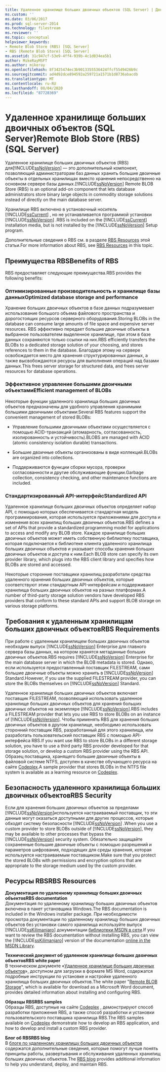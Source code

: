 ```yaml
---
title: Удаленное хранилище больших двоичных объектов (SQL Server) | Документация Майкрософт
ms.custom: ''
ms.date: 03/06/2017
ms.prod: sql-server-2014
ms.technology: filestream
ms.reviewer: ''
ms.topic: conceptual
helpviewer_keywords:
- Remote Blob Store (RBS) [SQL Server]
- RBS (Remote Blob Store) [SQL Server]
ms.assetid: 31c947cf-53e9-4ff4-939b-4c1d034ea5b1
author: MikeRayMSFT
ms.author: mikeray
ms.openlocfilehash: 8f3425474ec3b9013355536424ffcf55d9426b9c
ms.sourcegitcommit: ad4d92dce894592a259721a1571b1d8736abacdb
ms.translationtype: MT
ms.contentlocale: ru-RU
ms.lasthandoff: 08/04/2020
ms.locfileid: "87728369"
---
```

# <a name="remote-blob-store-rbs-sql-server"></a><span data-ttu-id="db24f-102">Удаленное хранилище больших двоичных объектов (SQL Server)</span><span class="sxs-lookup"><span data-stu-id="db24f-102">Remote Blob Store (RBS) (SQL Server)</span></span>
  <span data-ttu-id="db24f-103">Удаленное хранилище больших двоичных объектов (RBS) для[!INCLUDE[ssNoVersion](../../includes/ssnoversion-md.md)] — это дополнительный компонент, позволяющий администраторам баз данных хранить большие двоичные объекты в отдельных хранилищах вместо хранения непосредственно на основном сервере базы данных.</span><span class="sxs-lookup"><span data-stu-id="db24f-103">[!INCLUDE[ssNoVersion](../../includes/ssnoversion-md.md)] Remote BLOB Store (RBS) is an optional add-on component that lets database administrators store binary large objects in commodity storage solutions instead of directly on the main database server.</span></span>  
  
 <span data-ttu-id="db24f-104">Хранилище RBS включено в установочный носитель [!INCLUDE[ssCurrent](../../includes/sscurrent-md.md)] , но не устанавливается программой установки [!INCLUDE[ssNoVersion](../../includes/ssnoversion-md.md)] .</span><span class="sxs-lookup"><span data-stu-id="db24f-104">RBS is included on the [!INCLUDE[ssCurrent](../../includes/sscurrent-md.md)] installation media, but is not installed by the [!INCLUDE[ssNoVersion](../../includes/ssnoversion-md.md)] Setup program.</span></span>  
  
 <span data-ttu-id="db24f-105">Дополнительные сведения о RBS см. в разделе [RBS Resources](#rbsresources) этой статьи.</span><span class="sxs-lookup"><span data-stu-id="db24f-105">For more information about RBS, see [RBS Resources](#rbsresources) in this topic.</span></span>  
  
## <a name="benefits-of-rbs"></a><span data-ttu-id="db24f-106">Преимущества RBS</span><span class="sxs-lookup"><span data-stu-id="db24f-106">Benefits of RBS</span></span>  
 <span data-ttu-id="db24f-107">RBS предоставляет следующие преимущества.</span><span class="sxs-lookup"><span data-stu-id="db24f-107">RBS provides the following benefits:</span></span>  
  
### <a name="optimized-database-storage-and-performance"></a><span data-ttu-id="db24f-108">Оптимизированные производительность и хранилище базы данных</span><span class="sxs-lookup"><span data-stu-id="db24f-108">Optimized database storage and performance</span></span>  
 <span data-ttu-id="db24f-109">Хранение больших двоичных объектов в базе данных подразумевает использование большого объема файлового пространства и дорогостоящих ресурсов серверного оборудования.</span><span class="sxs-lookup"><span data-stu-id="db24f-109">Storing BLOBs in the database can consume large amounts of file space and expensive server resources.</span></span> <span data-ttu-id="db24f-110">RBS эффективно передает большие двоичные объекты в выбранное пользователем выделенное хранилище, при этом в базе данных сохраняются только ссылки на них.</span><span class="sxs-lookup"><span data-stu-id="db24f-110">RBS efficiently transfers the BLOBs to a dedicated storage solution of your choosing, and stores references to them in the database.</span></span> <span data-ttu-id="db24f-111">Благодаря этому на сервере освобождается место для хранения структурированных данных, а также высвобождаются ресурсы для выполнения операций над базами данных.</span><span class="sxs-lookup"><span data-stu-id="db24f-111">This frees server storage for structured data, and frees server resources for database operations.</span></span>  
  
### <a name="efficient-management-of-blobs"></a><span data-ttu-id="db24f-112">Эффективное управление большими двоичными объектами</span><span class="sxs-lookup"><span data-stu-id="db24f-112">Efficient management of BLOBs</span></span>  
 <span data-ttu-id="db24f-113">Некоторые функции удаленного хранилища больших двоичных объектов предназначены для удобного управления хранимыми большими двоичными объектами:</span><span class="sxs-lookup"><span data-stu-id="db24f-113">Several RBS features support the convenient management of stored BLOBs:</span></span>  
  
-   <span data-ttu-id="db24f-114">Управление большими двоичными объектами осуществляется с помощью ACID-транзакций (атомарность, согласованность, изолированность и устойчивость).</span><span class="sxs-lookup"><span data-stu-id="db24f-114">BLOBS are managed with ACID (atomic consistency isolation durable) transactions.</span></span>  
  
-   <span data-ttu-id="db24f-115">Большие двоичные объекты организованы в виде коллекций.</span><span class="sxs-lookup"><span data-stu-id="db24f-115">BLOBs are organized into collections.</span></span>  
  
-   <span data-ttu-id="db24f-116">Поддерживаются функции сборки мусора, проверки согласованности и другие обслуживающие функции.</span><span class="sxs-lookup"><span data-stu-id="db24f-116">Garbage collection, consistency checking, and other maintenance functions are included.</span></span>  
  
### <a name="standardized-api"></a><span data-ttu-id="db24f-117">Стандартизированный API-интерфейс</span><span class="sxs-lookup"><span data-stu-id="db24f-117">Standardized API</span></span>  
 <span data-ttu-id="db24f-118">Удаленное хранилище больших двоичных объектов определяет набор API, с помощью которых обеспечивается стандартная модель программирования, которая используется приложениями для доступа и изменения всех хранилищ больших двоичных объектов.</span><span class="sxs-lookup"><span data-stu-id="db24f-118">RBS defines a set of APIs that provide a standardized programming model for applications to access and modify any BLOB store.</span></span> <span data-ttu-id="db24f-119">Каждое хранилище больших двоичных объектов может иметь собственную библиотеку поставщика, которая подключается к библиотеке клиента удаленного хранилища больших двоичных объектов и указывает способы хранения больших двоичных объектов и доступа к ним.</span><span class="sxs-lookup"><span data-stu-id="db24f-119">Each BLOB store can specify its own provider library, which plugs into the RBS client library and specifies how BLOBs are stored and accessed.</span></span>  
  
 <span data-ttu-id="db24f-120">Некоторые сторонние поставщики хранилищ разработали средства удаленного хранения больших двоичных объектов, которые соответствуют этим стандартным API-интерфейсам и поддерживают хранилища больших двоичных объектов на разных платформах.</span><span class="sxs-lookup"><span data-stu-id="db24f-120">A number of third-party storage solution vendors have developed RBS providers that conform to these standard APIs and support BLOB storage on various storage platforms.</span></span>  
  
## <a name="rbs-requirements"></a><span data-ttu-id="db24f-121">Требования к удаленным хранилищам больших двоичных объектов</span><span class="sxs-lookup"><span data-stu-id="db24f-121">RBS Requirements</span></span>  
 <span data-ttu-id="db24f-122">При работе с удаленным хранилищем больших двоичных объектов необходим выпуск [!INCLUDE[ssNoVersion](../../includes/ssnoversion-md.md)] Enterprise для главного сервера базы данных, на котором хранятся метаданные больших двоичных объектов.</span><span class="sxs-lookup"><span data-stu-id="db24f-122">RBS requires [!INCLUDE[ssNoVersion](../../includes/ssnoversion-md.md)] Enterprise for the main database server in which the BLOB metadata is stored.</span></span> <span data-ttu-id="db24f-123">Однако, если используется предоставленный поставщик FILESTREAM, сами большие двоичные объекты можно хранить в [!INCLUDE[ssNoVersion](../../includes/ssnoversion-md.md)] Standard.</span><span class="sxs-lookup"><span data-stu-id="db24f-123">However, if you use the supplied FILESTREAM provider, you can store the BLOBs themselves on [!INCLUDE[ssNoVersion](../../includes/ssnoversion-md.md)] Standard.</span></span>  
  
 <span data-ttu-id="db24f-124">Удаленное хранилище больших двоичных объектов включает поставщик FILESTREAM, позволяющий использовать удаленное хранилище больших двоичных объектов для хранения больших двоичных объектов на экземпляре [!INCLUDE[ssNoVersion](../../includes/ssnoversion-md.md)].</span><span class="sxs-lookup"><span data-stu-id="db24f-124">RBS includes a FILESTREAM provider that lets you use RBS to store BLOBs on an instance of [!INCLUDE[ssNoVersion](../../includes/ssnoversion-md.md)].</span></span> <span data-ttu-id="db24f-125">Чтобы применять RBS для хранения больших двоичных объектов в другом хранилище, необходимо использовать сторонний поставщик RBS, разработанный для этого хранилища, или разработать пользовательский поставщик RBS с помощью API-интерфейса RBS.</span><span class="sxs-lookup"><span data-stu-id="db24f-125">If you want use RBS to store BLOBs in a different storage solution, you have to use a third party RBS provider developed for that storage solution, or develop a custom RBS provider using the RBS API.</span></span> <span data-ttu-id="db24f-126">Образец поставщика, хранящего большие двоичные объекты в файловой системе NTFS, доступен в качестве обучающего ресурса на сайте [Codeplex](https://go.microsoft.com/fwlink/?LinkId=210190).</span><span class="sxs-lookup"><span data-stu-id="db24f-126">A sample provider that stores BLOBs in the NTFS file system is available as a learning resource on [Codeplex](https://go.microsoft.com/fwlink/?LinkId=210190).</span></span>  
  
## <a name="rbs-security"></a><span data-ttu-id="db24f-127">Безопасность удаленного хранилища больших двоичных объектов</span><span class="sxs-lookup"><span data-stu-id="db24f-127">RBS Security</span></span>  
 <span data-ttu-id="db24f-128">Если для хранения больших двоичных объектов за пределами [!INCLUDE[ssNoVersion](../../includes/ssnoversion-md.md)]используется настраиваемый поставщик, то эти данные могут оказаться доступными для других процессов, которые обходят систему безопасности [!INCLUDE[ssNoVersion](../../includes/ssnoversion-md.md)] .</span><span class="sxs-lookup"><span data-stu-id="db24f-128">When you use a custom provider to store BLOBs outside of [!INCLUDE[ssNoVersion](../../includes/ssnoversion-md.md)], they may be available to other processes that bypass the [!INCLUDE[ssNoVersion](../../includes/ssnoversion-md.md)] security system.</span></span> <span data-ttu-id="db24f-129">Обязательно защищайте сохраненные большие двоичные объекты с помощью разрешений и параметров шифрования, подходящих для среды хранения, которая используется настраиваемым поставщиком.</span><span class="sxs-lookup"><span data-stu-id="db24f-129">Make sure that you protect the stored BLOBs with permissions and encryption options that are appropriate to the storage medium used by the custom provider.</span></span>  
  
##  <a name="rbs-resources"></a><a name="rbsresources"></a><span data-ttu-id="db24f-130">Ресурсы RBS</span><span class="sxs-lookup"><span data-stu-id="db24f-130">RBS Resources</span></span>  
 <span data-ttu-id="db24f-131">**Документация по удаленному хранилищу больших двоичных объектов**</span><span class="sxs-lookup"><span data-stu-id="db24f-131">**RBS documentation**</span></span>  
 <span data-ttu-id="db24f-132">Документация по удаленному хранилищу больших двоичных объектов включена в пакет установщика Windows.</span><span class="sxs-lookup"><span data-stu-id="db24f-132">The RBS documentation is included in the Windows installer package.</span></span> <span data-ttu-id="db24f-133">При необходимости просмотра документации по удаленному хранилищу больших двоичных объектов без установки самого хранилища используйте выпуск [!INCLUDE[ssKilimanjaro](../../includes/sskilimanjaro-md.md)] документации [библиотеки MSDN в сети](https://go.microsoft.com/fwlink/?LinkId=210192).</span><span class="sxs-lookup"><span data-stu-id="db24f-133">If you want to review the RBS documentation without installing RBS, you can view the [!INCLUDE[ssKilimanjaro](../../includes/sskilimanjaro-md.md)] version of the documentation [online in the MSDN Library](https://go.microsoft.com/fwlink/?LinkId=210192).</span></span>  
  
 <span data-ttu-id="db24f-134">**Технический документ об удаленном хранилище больших двоичных объектов**</span><span class="sxs-lookup"><span data-stu-id="db24f-134">**RBS white paper**</span></span>  
 <span data-ttu-id="db24f-135">В техническом документе «[Удаленное хранилище больших двоичных объектов](https://go.microsoft.com/fwlink/?LinkId=210422)», доступном для загрузки в формате MS Word, содержатся подробные инструкции по установке и настройке удаленного хранилища больших двоичных объектов.</span><span class="sxs-lookup"><span data-stu-id="db24f-135">The white paper "[Remote BLOB Storage](https://go.microsoft.com/fwlink/?LinkId=210422)", which is available for download as a Microsoft Word document, provides detailed information about installing and configuring RBS.</span></span>  
  
 <span data-ttu-id="db24f-136">**Образцы RBS**</span><span class="sxs-lookup"><span data-stu-id="db24f-136">**RBS samples**</span></span>  
 <span data-ttu-id="db24f-137">Образцы RBS, доступные на сайте [Codeplex](https://go.microsoft.com/fwlink/?LinkId=210190) , демонстрируют способ разработки приложения RBS, а также способ разработки и установки пользовательского поставщика хранилища RBS.</span><span class="sxs-lookup"><span data-stu-id="db24f-137">The RBS samples available on [Codeplex](https://go.microsoft.com/fwlink/?LinkId=210190) demonstrate how to develop an RBS application, and how to develop and install a custom RBS provider.</span></span>  
  
 <span data-ttu-id="db24f-138">**Блог об RBS**</span><span class="sxs-lookup"><span data-stu-id="db24f-138">**RBS blog**</span></span>  
 <span data-ttu-id="db24f-139">В [блоге по удаленному хранилищу больших двоичных объектов](https://go.microsoft.com/fwlink/?LinkId=210315) содержатся дополнительные сведения, которые помогут лучше понять принципы работы, развертывания и обслуживания удаленных хранилищ больших двоичных объектов.</span><span class="sxs-lookup"><span data-stu-id="db24f-139">The [RBS blog](https://go.microsoft.com/fwlink/?LinkId=210315) provides additional information to help you understand, deploy, and maintain RBS.</span></span>  
  
  
